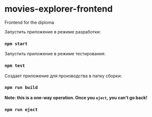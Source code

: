 # movies-explorer-frontend
Frontend for the diploma

Запустить приложение в режиме разработки:

### `npm start`

Запустить приложение в режиме тестирования:

### `npm test`

Создает приложение для производства в папку сборки:

### `npm run build`

**Note: this is a one-way operation. Once you `eject`, you can't go back!**

### `npm run eject`